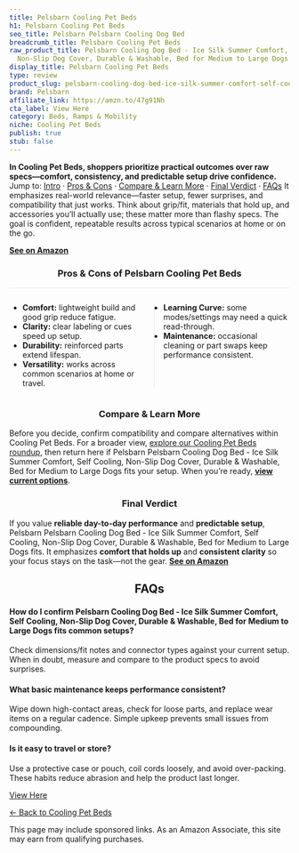 ```yaml
---
title: Pelsbarn Cooling Pet Beds
h1: Pelsbarn Cooling Pet Beds
seo_title: Pelsbarn Pelsbarn Cooling Dog Bed
breadcrumb_title: Pelsbarn Cooling Pet Beds
raw_product_title: Pelsbarn Cooling Dog Bed - Ice Silk Summer Comfort, Self Cooling,
  Non-Slip Dog Cover, Durable & Washable, Bed for Medium to Large Dogs
display_title: Pelsbarn Cooling Pet Beds
type: review
product_slug: pelsbarn-cooling-dog-bed-ice-silk-summer-comfort-self-cooling-non-slip-7d10a9a4
brand: Pelsbarn
affiliate_link: https://amzn.to/47g91Nh
cta_label: View Here
category: Beds, Ramps & Mobility
niche: Cooling Pet Beds
publish: true
stub: false
---
```


<div id="intro" class="full-width"><p><strong>In Cooling Pet Beds, shoppers prioritize practical outcomes over raw specs&mdash;comfort, consistency, and predictable setup drive confidence.</strong> Jump to: <a href="#intro">Intro</a> · <a href="#pros-cons">Pros &amp; Cons</a> · <a href="#compare-more">Compare &amp; Learn More</a> · <a href="#verdict">Final Verdict</a> · <a href="#faqs">FAQs</a> It emphasizes real-world relevance&mdash;faster setup, fewer surprises, and compatibility that just works. Think about grip/fit, materials that hold up, and accessories you’ll actually use; these matter more than flashy specs. The goal is confident, repeatable results across typical scenarios at home or on the go.</p><p><a href="https://amzn.to/47g91Nh" rel="nofollow sponsored noopener" target="_blank"><strong>See on Amazon</strong></a></p></div>
<h3 id="pros-cons" style="text-align:center;">Pros &amp; Cons of Pelsbarn Cooling Pet Beds</h3>
<div class="pc-grid" style="display:grid;grid-template-columns:1fr 1fr;gap:16px;border-top:1px solid #e5e7eb;padding-top:12px;">
  <ul>
    <li><strong>Comfort:</strong> lightweight build and good grip reduce fatigue.</li>
    <li><strong>Clarity:</strong> clear labeling or cues speed up setup.</li>
    <li><strong>Durability:</strong> reinforced parts extend lifespan.</li>
    <li><strong>Versatility:</strong> works across common scenarios at home or travel.</li>
  </ul>
  <ul style="border-left:1px solid #e5e7eb;padding-left:16px;">
    <li><strong>Learning Curve:</strong> some modes/settings may need a quick read-through.</li>
    <li><strong>Maintenance:</strong> occasional cleaning or part swaps keep performance consistent.</li>
  </ul>
</div>


<h3 id="compare-more" style="text-align:center;">Compare &amp; Learn More</h3>
<p>Before you decide, confirm compatibility and compare alternatives within Cooling Pet Beds. For a broader view, <a href="#">explore our Cooling Pet Beds roundup</a>, then return here if Pelsbarn Pelsbarn Cooling Dog Bed - Ice Silk Summer Comfort, Self Cooling, Non-Slip Dog Cover, Durable & Washable, Bed for Medium to Large Dogs fits your setup. When you’re ready, <a href="https://amzn.to/47g91Nh" rel="nofollow sponsored noopener" target="_blank"><strong>view current options</strong></a>.</p>

<h3 id="verdict" style="text-align:center;">Final Verdict</h3>
<p>If you value <strong>reliable day-to-day performance</strong> and <strong>predictable setup</strong>, Pelsbarn Pelsbarn Cooling Dog Bed - Ice Silk Summer Comfort, Self Cooling, Non-Slip Dog Cover, Durable & Washable, Bed for Medium to Large Dogs fits. It emphasizes <strong>comfort that holds up</strong> and <strong>consistent clarity</strong> so your focus stays on the task&mdash;not the gear. <a href="https://amzn.to/47g91Nh" rel="nofollow sponsored noopener" target="_blank"><strong>See on Amazon</strong></a></p>

<h2 id="faqs" style="text-align:center;">FAQs</h2>
<h4><strong>How do I confirm Pelsbarn Cooling Dog Bed - Ice Silk Summer Comfort, Self Cooling, Non-Slip Dog Cover, Durable & Washable, Bed for Medium to Large Dogs fits common setups?</strong></h4>
<p>Check dimensions/fit notes and connector types against your current setup. When in doubt, measure and compare to the product specs to avoid surprises.</p>
<h4><strong>What basic maintenance keeps performance consistent?</strong></h4>
<p>Wipe down high-contact areas, check for loose parts, and replace wear items on a regular cadence. Simple upkeep prevents small issues from compounding.</p>
<h4><strong>Is it easy to travel or store?</strong></h4>
<p>Use a protective case or pouch, coil cords loosely, and avoid over-packing. These habits reduce abrasion and help the product last longer.</p>

<p><a class="btn" href="https://amzn.to/47g91Nh" target="_blank" rel="nofollow sponsored noopener">View Here</a></p>
<p><a href="/roundups/beds-ramps-mobility/cooling-pet-beds/">← Back to Cooling Pet Beds</a></p>
<aside class="disclosure">This page may include sponsored links. As an Amazon Associate, this site may earn from qualifying purchases.</aside>
